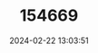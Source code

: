 ---
title: "154669"
category: "Taeniamia buruensis"
draft: false
date: 2024-02-22 13:03:51
languages:
  English: ["Buru Cardinalfish"]
---